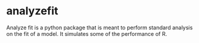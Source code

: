 # analyzefit

Analyze fit is a python package that is meant to perform standard
analysis on the fit of a model. It simulates some of the performance of R.